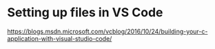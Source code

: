 # Setting up files in VS Code

https://blogs.msdn.microsoft.com/vcblog/2016/10/24/building-your-c-application-with-visual-studio-code/
